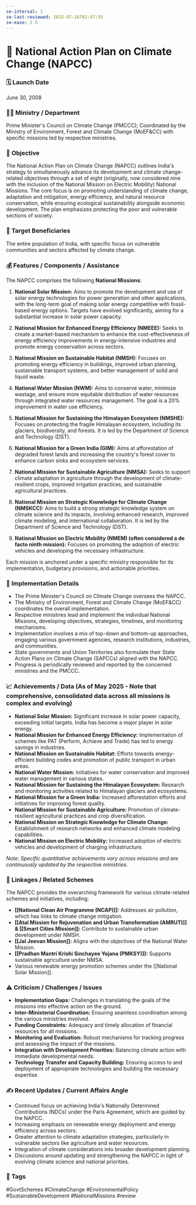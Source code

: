 ```yaml
---
se-interval: 1
se-last-reviewed: 2025-07-16T02:47:35
se-ease: 2.5
---
```

# 📌 National Action Plan on Climate Change (NAPCC)

### 🗓️ **Launch Date**
June 30, 2008

### 🧑‍🏫 **Ministry / Department**
Prime Minister's Council on Climate Change (PMCCC); Coordinated by the Ministry of Environment, Forest and Climate Change (MoEF&CC) with specific missions led by respective ministries.

### 🎯 **Objective**
The National Action Plan on Climate Change (NAPCC) outlines India's strategy to simultaneously advance its development and climate change-related objectives through a set of eight (originally, now considered nine with the inclusion of the National Mission on Electric Mobility) National Missions. The core focus is on promoting understanding of climate change, adaptation and mitigation, energy efficiency, and natural resource conservation, while ensuring ecological sustainability alongside economic development. The plan emphasizes protecting the poor and vulnerable sections of society.

### 👥 **Target Beneficiaries**
The entire population of India, with specific focus on vulnerable communities and sectors affected by climate change.

### 💰 **Features / Components / Assistance**
The NAPCC comprises the following **National Missions**:

1.  **National Solar Mission:** Aims to promote the development and use of solar energy technologies for power generation and other applications, with the long-term goal of making solar energy competitive with fossil-based energy options. Targets have evolved significantly, aiming for a substantial increase in solar power capacity.

2.  **National Mission for Enhanced Energy Efficiency (NMEEE):** Seeks to create a market-based mechanism to enhance the cost-effectiveness of energy efficiency improvements in energy-intensive industries and promote energy conservation across sectors.

3.  **National Mission on Sustainable Habitat (NMSH):** Focuses on promoting energy efficiency in buildings, improved urban planning, sustainable transport systems, and better management of solid and liquid waste.

4.  **National Water Mission (NWM):** Aims to conserve water, minimize wastage, and ensure more equitable distribution of water resources through integrated water resources management. The goal is a 20% improvement in water use efficiency.

5.  **National Mission for Sustaining the Himalayan Ecosystem (NMSHE):** Focuses on protecting the fragile Himalayan ecosystem, including its glaciers, biodiversity, and forests. It is led by the Department of Science and Technology (DST).

6.  **National Mission for a Green India (GIM):** Aims at afforestation of degraded forest lands and increasing the country's forest cover to enhance carbon sinks and ecosystem services.

7.  **National Mission for Sustainable Agriculture (NMSA):** Seeks to support climate adaptation in agriculture through the development of climate-resilient crops, improved irrigation practices, and sustainable agricultural practices.

8.  **National Mission on Strategic Knowledge for Climate Change (NMSKCC):** Aims to build a strong strategic knowledge system on climate science and its impacts, involving enhanced research, improved climate modeling, and international collaboration. It is led by the Department of Science and Technology (DST).

9.  **National Mission on Electric Mobility (NMEM) (often considered a de facto ninth mission):** Focuses on promoting the adoption of electric vehicles and developing the necessary infrastructure.

Each mission is anchored under a specific ministry responsible for its implementation, budgetary provisions, and actionable priorities.

### 📍 **Implementation Details**
-   The Prime Minister's Council on Climate Change oversees the NAPCC.
-   The Ministry of Environment, Forest and Climate Change (MoEF&CC) coordinates the overall implementation.
-   Respective ministries lead and implement the individual National Missions, developing objectives, strategies, timelines, and monitoring mechanisms.
-   Implementation involves a mix of top-down and bottom-up approaches, engaging various government agencies, research institutions, industries, and communities.
-   State governments and Union Territories also formulate their State Action Plans on Climate Change (SAPCCs) aligned with the NAPCC.
-   Progress is periodically reviewed and reported by the concerned ministries and the PMCCC.

### 📈 **Achievements / Data** (As of May 2025 - Note that comprehensive, consolidated data across all missions is complex and evolving)
-   **National Solar Mission:** Significant increase in solar power capacity, exceeding initial targets. India has become a major player in solar energy.
-   **National Mission for Enhanced Energy Efficiency:** Implementation of schemes like PAT (Perform, Achieve and Trade) has led to energy savings in industries.
-   **National Mission on Sustainable Habitat:** Efforts towards energy-efficient building codes and promotion of public transport in urban areas.
-   **National Water Mission:** Initiatives for water conservation and improved water management in various states.
-   **National Mission for Sustaining the Himalayan Ecosystem:** Research and monitoring activities related to Himalayan glaciers and ecosystems.
-   **National Mission for a Green India:** Increased afforestation efforts and initiatives for improving forest quality.
-   **National Mission for Sustainable Agriculture:** Promotion of climate-resilient agricultural practices and crop diversification.
-   **National Mission on Strategic Knowledge for Climate Change:** Establishment of research networks and enhanced climate modeling capabilities.
-   **National Mission on Electric Mobility:** Increased adoption of electric vehicles and development of charging infrastructure.

*Note: Specific quantitative achievements vary across missions and are continuously updated by the respective ministries.*

### 🧩 **Linkages / Related Schemes**
The NAPCC provides the overarching framework for various climate-related schemes and initiatives, including:
-   **[[National Clean Air Programme (NCAP)]]:** Addresses air pollution, which has links to climate change mitigation.
-   **[[Atal Mission for Rejuvenation and Urban Transformation (AMRUT)]] & [[Smart Cities Mission]]:** Contribute to sustainable urban development under NMSH.
-   **[[Jal Jeevan Mission]]:** Aligns with the objectives of the National Water Mission.
-   **[[Pradhan Mantri Krishi Sinchayee Yojana (PMKSY)]]:** Supports sustainable agriculture under NMSA.
-   Various renewable energy promotion schemes under the [[National Solar Mission]].

### ⚠️ **Criticism / Challenges / Issues**
-   **Implementation Gaps:** Challenges in translating the goals of the missions into effective action on the ground.
-   **Inter-Ministerial Coordination:** Ensuring seamless coordination among the various ministries involved.
-   **Funding Constraints:** Adequacy and timely allocation of financial resources for all missions.
-   **Monitoring and Evaluation:** Robust mechanisms for tracking progress and assessing the impact of the missions.
-   **Integration with Development Priorities:** Balancing climate action with immediate developmental needs.
-   **Technology Transfer and Capacity Building:** Ensuring access to and deployment of appropriate technologies and building the necessary expertise.

### ✍️ **Recent Updates / Current Affairs Angle**
-   Continued focus on achieving India's Nationally Determined Contributions (NDCs) under the Paris Agreement, which are guided by the NAPCC.
-   Increasing emphasis on renewable energy deployment and energy efficiency across sectors.
-   Greater attention to climate adaptation strategies, particularly in vulnerable sectors like agriculture and water resources.
-   Integration of climate considerations into broader development planning.
-   Discussions around updating and strengthening the NAPCC in light of evolving climate science and national priorities.

### 🔗 **Tags**
#GovtSchemes #ClimateChange #EnvironmentalPolicy #SustainableDevelopment #NationalMissions
#review